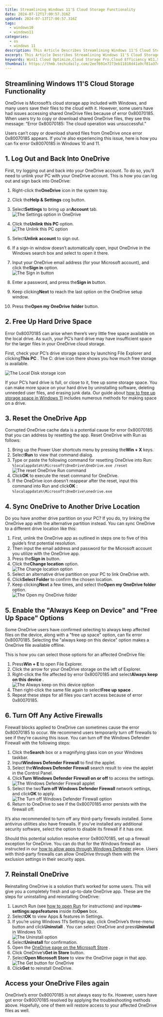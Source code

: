 ```yaml
---
title: Streamlining Windows 11'S Cloud Storage Functionality
date: 2024-07-12T17:00:57.316Z
updated: 2024-07-13T17:00:57.316Z
tags:
  - windows10
  - windows11
categories:
  - os
  - windows 11
description: This Article Describes Streamlining Windows 11'S Cloud Storage Functionality
excerpt: This Article Describes Streamlining Windows 11'S Cloud Storage Functionality
keywords: Win11 Cloud Optimize,Cloud Storage Pro,Cloud Efficiency W11,Streamline W11 Cloud,Enhance Cloud W11,Simplify W11 Storage,Improve W11 Cloud Service
thumbnail: https://thmb.techidaily.com/2ee7691e7273eb11818d41a9cf81a37cef10bbda58003f87ccdd98d9756a0aeb.jpg
---
```


## Streamlining Windows 11'S Cloud Storage Functionality

 OneDrive is Microsoft’s cloud storage app included with Windows, and many users save their files to the cloud with it. However, some users have had issues accessing shared OneDrive files because of error 0x80070185\. When users try to copy or download shared OneDrive files, they see this message: “Error 0x80070185: The cloud operation was unsuccessful.”

 Users can’t copy or download shared files from OneDrive once error 0x80070185 appears. If you're also experiencing this issue, here is how you can fix error 0x80070185 in Windows 10 and 11.

## 1\. Log Out and Back Into OneDrive

 First, try logging out and back into your OneDrive account. To do so, you’ll need to unlink your PC with your OneDrive account. This is how you can log out and sign back into OneDrive:

1. Right-click the**OneDrive** icon in the system tray.
2. Click the**Help & Settings** cog button.
3. Select**Settings** to bring up an**Account** tab.  
![The Settings option in OneDrive](https://static1.makeuseofimages.com/wordpress/wp-content/uploads/2023/01/settings-option.jpg)
4. Click the**Unlink this PC** option.  
![The Unlink this PC option](https://static1.makeuseofimages.com/wordpress/wp-content/uploads/2023/01/unlink-this-pc.jpg)
5. Select**Unlink account** to sign out.

1. If a sign-in window doesn’t automatically open, input OneDrive in the Windows search box and select to open it there.
2. Input your OneDrive email address (for your Microsoft account), and click the**Sign in** option.  
![The Sign in button](https://static1.makeuseofimages.com/wordpress/wp-content/uploads/2023/01/sign-in-button.jpg)
3. Enter a password, and press the**Sign in** button.
4. Keep clicking**Next** to reach the last option on the OneDrive setup window.
5. Press the**Open my OneDrive** **folder** button.

## 2\. Free Up Hard Drive Space

 Error 0x80070185 can arise when there’s very little free space available on the local drive. As such, your PC’s hard drive may have insufficient space for the larger files in your OneDrive cloud storage.

 First, check your PC’s drive storage space by launching File Explorer and clicking**This PC** . The C: drive icon there shows you how much free storage is available.

![The Local Disk storage icon](https://static1.makeuseofimages.com/wordpress/wp-content/uploads/2023/01/local-disk-storage-icon.jpg)

 If your PC’s hard drive is full, or close to it, free up some storage space. You can make more space on your hard drive by uninstalling software, deleting unneeded user files, and erasing junk data. Our guide about [how to free up storage space in Windows 11](https://www.makeuseof.com/windows-11-free-up-storage-space/) includes numerous methods for making space on a drive.

## 3\. Reset the OneDrive App

 Corrupted OneDrive cache data is a potential cause for error 0x80070185 that you can address by resetting the app. Reset OneDrive with Run as follows:

1. Bring up the Power User shortcuts menu by pressing the**Win + X** keys.
2. Select**Run** to view that command dialog.
3. Type or paste the following command for resetting OneDrive into Run:  
`%localappdata%\Microsoft\OneDrive\OneDrive.exe /reset`  
![The reset OneDrive Run command](https://static1.makeuseofimages.com/wordpress/wp-content/uploads/2023/01/the-reset-one-drive-command.jpg)
4. Click**OK** to execute the reset command for OneDrive.
5. If the OneDrive icon doesn’t reappear after the reset, input this command into Run and click**OK** :  
`%localappdata%\Microsoft\OneDrive\onedrive.exe`

## 4\. Sync OneDrive to Another Drive Location

 Do you have another drive partition on your PC? If you do, try linking the OneDrive app with the alternative partition instead. You can sync OneDrive to a different drive location like this:

1. First, unlink the OneDrive app as outlined in steps one to five of this guide’s first potential resolution.
2. Then input the email address and password for the Microsoft account you utilize with the OneDrive app.
3. Press the**Sign in** button.
4. Click the**Change location** option.  
![The Change location option](https://static1.makeuseofimages.com/wordpress/wp-content/uploads/2023/01/change-location-option.jpg)
5. Select an alternative drive partition on your PC to link OneDrive with.
6. Click**Select Folder** to confirm the chosen location.
7. Keep clicking**Next** a few times, and select the**Open my OneDrive folder** option.  
![The Open my OneDrive folder](https://static1.makeuseofimages.com/wordpress/wp-content/uploads/2023/01/open-my-onedrive-folder.jpg)

## 5\. Enable the "Always Keep on Device" and "Free Up Space" Options

 Some OneDrive users have confirmed selecting to always keep affected files on the device, along with a "free up space" option, can fix error 0x80070185\. Selecting the "always keep on this device" option makes a OneDrive file available offline.

 This is how you can select those options for an affected OneDrive file:

1. Press**Win + E** to open File Explorer.
2. Click the arrow for your OneDrive storage on the left of Explorer.
3. Right-click the file affected by error 0x80070185 and select**Always keep on this** **device** .  
![The Always keep on this device option](https://static1.makeuseofimages.com/wordpress/wp-content/uploads/2023/01/always-keep-on-this-device-option.jpg)
4. Then right-click the same file again to select**Free up** **space** .
5. Repeat these steps for all files you can’t access because of error 0x80070185.

## 6\. Turn Off Any Active Firewalls

 Firewall blocks applied to OneDrive can sometimes cause the error 0x80070185 to occur. We recommend users temporarily turn off firewalls to see if they’re causing this issue. You can turn off the Windows Defender Firewall with the following steps:

1. Click the**Search** box or a magnifying glass icon on your Windows taskbar.
2. Input**Windows Defender Firewall** to find the applet.
3. Select the**Windows Defender Firewall** search result to view the applet in the Control Panel.
4. Click**Turn Windows Defender Firewall on or off** to access the settings.  
![The Windows Defender Firewall applet](https://static1.makeuseofimages.com/wordpress/wp-content/uploads/2023/01/windows-defender-firewall-applet.jpg)
5. Select the two**Turn off Windows Defender Firewall** network settings, and click**OK** to apply.  
![The Turn off Windows Defender Firewall option](https://static1.makeuseofimages.com/wordpress/wp-content/uploads/2023/01/turn-off-windows-defender-firewall-option.jpg)
6. Return to OneDrive to see if the 0x80070185 error persists with the firewall off.

 It’s also recommended to turn off any third-party firewalls installed. Some antivirus utilities also have firewalls. If you’ve installed any additional security software, select the option to disable its firewall if it has one.

 Should this potential solution resolve error 0x80070185, set up a firewall exception for OneDrive. You can do that for the Windows firewall as instructed in our [how to allow apps through Windows Defender](https://www.makeuseof.com/how-to-allow-apps-windows-firewall/) piece. Users with third-party firewalls can allow OneDrive through them with the exclusion settings in their security apps.

## 7\. Reinstall OneDrive

 Reinstalling OneDrive is a solution that’s worked for some users. This will give you a completely fresh and up-to-date OneDrive app. These are the steps for uninstalling and reinstalling OneDrive:

1. Launch Run (see [how to open Run](https://www.makeuseof.com/windows-open-run-command-dialog-box/) for instructions) and input**ms-settings:appsfeatures** inside its**Open** box.
2. Select**OK** to view Apps & features in Settings.
3. If you’re using Windows 11’s Settings app, click OneDrive’s three-menu button and click**Uninstall** . You can select OneDrive and press**Uninstall** in Windows 10.  
![The Uninstall option](https://static1.makeuseofimages.com/wordpress/wp-content/uploads/2023/01/the-uninstall-option.jpg)
4. Select**Uninstall** for confirmation.
5. Open the [OneDrive page on the Microsoft Store](https://apps.microsoft.com/store/detail/onedrive/9WZDNCRFJ1P3?hl=en-gb&gl=gb) .
6. Click OneDrive’s**Get in Store** button.
7. Select**Open Microsoft Store** to view the OneDrive page in that app.  
![The Get button for OneDrive](https://static1.makeuseofimages.com/wordpress/wp-content/uploads/2023/01/get-button-for-onedrive.jpg)
8. Click**Get** to reinstall OneDrive.

## Access your OneDrive Files again

 OneDrive’s error 0x80070185 is not always easy to fix. However, users have got error 0x80070185 resolved by applying the troubleshooting methods above. Hopefully, one of them will restore access to your affected OneDrive files as well.

<ins class="adsbygoogle"
     style="display:block"
     data-ad-format="autorelaxed"
     data-ad-client="ca-pub-7571918770474297"
     data-ad-slot="1223367746"></ins>



<ins class="adsbygoogle"
     style="display:block"
     data-ad-client="ca-pub-7571918770474297"
     data-ad-slot="8358498916"
     data-ad-format="auto"
     data-full-width-responsive="true"></ins>




